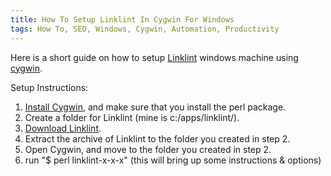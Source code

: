 ```yaml
---
title: How To Setup Linklint In Cygwin For Windows
tags: How To, SEO, Windows, Cygwin, Automation, Productivity
---
```

Here is a short guide on how to setup <a title="Linklint" rel="external" rev="vote-for" target="_blank" href="http://www.linklint.org/">Linklint</a> windows machine using <a title="Wikipedia: Cygwin" rel="external nofollow" rev="vote-for" target="_blank" href="http://en.wikipedia.org/wiki/Cygwin">cygwin</a>.</p>

<p>Setup Instructions:
</p><ol>
<li><a title="How To Install Cygwin" rel="nofollow" rev="vote-for" target="_blank" href="/blog/index.cfm/2008/12/19/how-to-install-cygwin-for-windows">Install Cygwin</a>, and make sure that you install the perl package.</li>
<li>Create a folder for Linklint (mine is c:/apps/linklint/).</li>
<li><a title="Linklint" rel="external nofollow" target="_blank" href="http://www.linklint.org/download.html">Download Linklint</a>.</li>
<li>Extract the archive of Linklint to the folder you created in step 2.</li>
<li>Open Cygwin, and move to the folder you created in step 2.</li>
<li>run "$ perl linklint-x-x-x" (this will bring up some instructions &amp; options)</li>
